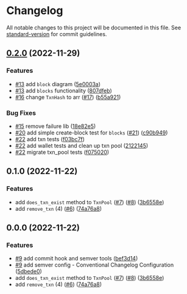 # Changelog

All notable changes to this project will be documented in this file. See [standard-version](https://github.com/conventional-changelog/standard-version) for commit guidelines.

## [0.2.0](https://github.com/mrlucciola/proof-of-stake/compare/v0.1.0...v0.2.0) (2022-11-29)


### Features

* [#13](https://github.com/mrlucciola/proof-of-stake/issues/13) add `block` diagram ([5e0003a](https://github.com/mrlucciola/proof-of-stake/commit/5e0003a5b6020d99c8d1d0e212e52760d0731187))
* [#13](https://github.com/mrlucciola/proof-of-stake/issues/13) add `blocks` functionality ([807dfeb](https://github.com/mrlucciola/proof-of-stake/commit/807dfeb82c07554c1a3be8be953fc517497500a6))
* [#16](https://github.com/mrlucciola/proof-of-stake/issues/16) change `TxnHash` to arr ([#17](https://github.com/mrlucciola/proof-of-stake/issues/17)) ([b55a921](https://github.com/mrlucciola/proof-of-stake/commit/b55a9216898bb15655af003929cf8d33aabd2b29))


### Bug Fixes

* [#15](https://github.com/mrlucciola/proof-of-stake/issues/15) remove failure lib ([18e82e5](https://github.com/mrlucciola/proof-of-stake/commit/18e82e555a8d856d80bbab32b9d7421b0d6289f4))
* [#20](https://github.com/mrlucciola/proof-of-stake/issues/20) add simple create-block test for `blocks` ([#21](https://github.com/mrlucciola/proof-of-stake/issues/21)) ([c90b949](https://github.com/mrlucciola/proof-of-stake/commit/c90b949042f1e8fe961c3948a627eb421296d1d0))
* [#22](https://github.com/mrlucciola/proof-of-stake/issues/22) add txn tests ([f03bc7f](https://github.com/mrlucciola/proof-of-stake/commit/f03bc7f27b5cc9cda7fd9a44c1dc75fb443fcab5))
* [#22](https://github.com/mrlucciola/proof-of-stake/issues/22) add wallet tests and clean up txn pool ([2122145](https://github.com/mrlucciola/proof-of-stake/commit/212214555449e3b1184b4d4dfe011dc8938fb276))
* [#22](https://github.com/mrlucciola/proof-of-stake/issues/22) migrate txn_pool tests ([f075020](https://github.com/mrlucciola/proof-of-stake/commit/f0750202e12f4347bb6682b5505578e994f67745))

## 0.1.0 (2022-11-22)


### Features

* add `does_txn_exist` method to `TxnPool` ([#7](https://github.com/mrlucciola/proof-of-stake/issues/7)) ([#8](https://github.com/mrlucciola/proof-of-stake/issues/8)) ([3b6558e](https://github.com/mrlucciola/proof-of-stake/commit/3b6558e83541e1f790cf5c48e1c429d7c102f3c6))
* add `remove_txn` (4) ([#6](https://github.com/mrlucciola/proof-of-stake/issues/6)) ([74a76a8](https://github.com/mrlucciola/proof-of-stake/commit/74a76a8988e62406c79ed449c932d13f7d916de9))

## 0.0.0 (2022-11-22)


### Features

* [#9](https://github.com/mrlucciola/proof-of-stake/issues/9) add commit hook and semver tools ([bef3d14](https://github.com/mrlucciola/proof-of-stake/commit/bef3d143275a89eed4e77c8051533ece510e1e18))
* [#9](https://github.com/mrlucciola/proof-of-stake/issues/9) add semver config - Conventional Changelog Configuration ([5dbede0](https://github.com/mrlucciola/proof-of-stake/commit/5dbede0ab34624f2ff0edfcafa057687772c6dab))
* add `does_txn_exist` method to `TxnPool` ([#7](https://github.com/mrlucciola/proof-of-stake/issues/7)) ([#8](https://github.com/mrlucciola/proof-of-stake/issues/8)) ([3b6558e](https://github.com/mrlucciola/proof-of-stake/commit/3b6558e83541e1f790cf5c48e1c429d7c102f3c6))
* add `remove_txn` (4) ([#6](https://github.com/mrlucciola/proof-of-stake/issues/6)) ([74a76a8](https://github.com/mrlucciola/proof-of-stake/commit/74a76a8988e62406c79ed449c932d13f7d916de9))
